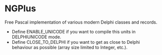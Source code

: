 # NGPlus
Free Pascal implementation of various modern Delphi classes and records.

  - Define ENABLE_UNICODE if you want to compile this units in DELPHIUNICODE mode.
  - Define CLOSE_TO_DELPHI if you want to get as close to Delphi behaviour as possible (array size limited to Integer, etc.).
